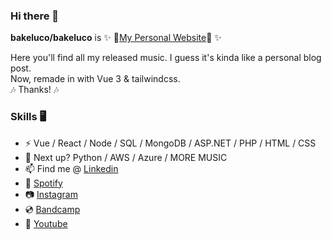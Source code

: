 ### Hi there 👋

**bakeluco/bakeluco** is ✨ 🔗[My Personal Website](https://bakeluco.com.ar)🔗 ✨

Here you'll find all my released music. I guess it's kinda like a personal blog post.  
Now, remade in with Vue 3 & tailwindcss.  
🎶 Thanks! 🎶  

### Skills 🖥

- ⚡ Vue / React / Node / SQL / MongoDB / ASP.NET / PHP / HTML / CSS
- 🌱 Next up? Python / AWS / Azure / MORE MUSIC
- 📫 Find me @ [Linkedin](https://www.linkedin.com/in/bakeluco/)
- 🎼 [Spotify](https://open.spotify.com/artist/7Gs9ImszFHDyywpsVPjrEa)
- 📷 [Instagram](https://www.instagram.com/bakeluco/)
- 💿 [Bandcamp](https://bakeluco.bandcamp.com/)
- 🎥 [Youtube](https://www.youtube.com/user/SmashedSkullOfficial/videos)
